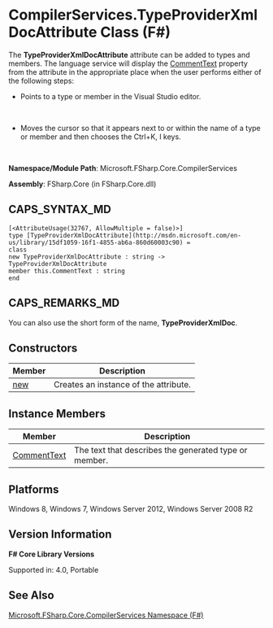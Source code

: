 # CompilerServices.TypeProviderXmlDocAttribute Class (F#)

The **TypeProviderXmlDocAttribute** attribute can be added to types and members. The language service will display the [CommentText](http://msdn.microsoft.com/en-us/library/d154bea8-e774-40dc-88c0-072d14f277f8) property from the attribute in the appropriate place when the user  performs either of the following steps:


- Points to a type or member in the Visual Studio editor.
<br />

- Moves the cursor so that it appears next to or within the name of a type or member and then chooses the Ctrl+K, I keys.
<br />

**Namespace/Module Path**: Microsoft.FSharp.Core.CompilerServices

**Assembly**: FSharp.Core (in FSharp.Core.dll)


## CAPS_SYNTAX_MD

```
[<AttributeUsage(32767, AllowMultiple = false)>]
type [TypeProviderXmlDocAttribute](http://msdn.microsoft.com/en-us/library/15df1059-16f1-4855-ab6a-860d60003c90) =
class
new TypeProviderXmlDocAttribute : string -> TypeProviderXmlDocAttribute
member this.CommentText : string
end
```

## CAPS_REMARKS_MD
You can also use the short form of the name, **TypeProviderXmlDoc**.


## Constructors


|Member|Description|
|------|-----------|
|[new](http://msdn.microsoft.com/en-us/library/73324681-a597-444c-8e5b-9f115b768534)|Creates an instance of the attribute.|

## Instance Members


|Member|Description|
|------|-----------|
|[CommentText](http://msdn.microsoft.com/en-us/library/d154bea8-e774-40dc-88c0-072d14f277f8)|The text that describes the generated type or member.|

## Platforms
Windows 8, Windows 7, Windows Server 2012, Windows Server 2008 R2


## Version Information
**F# Core Library Versions**

Supported in: 4.0, Portable




## See Also
[Microsoft.FSharp.Core.CompilerServices Namespace &#40;F&#35;&#41;](Microsoft.FSharp.Core.CompilerServices+Namespace+%28F%23%29.md)

